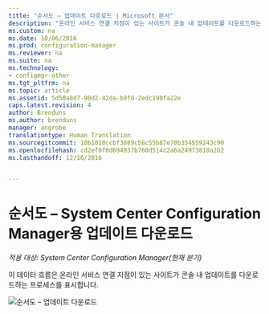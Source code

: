 ```yaml
---
title: "순서도 – 업데이트 다운로드 | Microsoft 문서"
description: "온라인 서비스 연결 지점이 있는 사이트가 콘솔 내 업데이트를 다운로드하는 프로세스를 참조하세요."
ms.custom: na
ms.date: 10/06/2016
ms.prod: configuration-manager
ms.reviewer: na
ms.suite: na
ms.technology:
- configmgr-other
ms.tgt_pltfrm: na
ms.topic: article
ms.assetid: 5d50a8d7-90d2-42da-b9fd-2edc190fa22e
caps.latest.revision: 4
author: Brenduns
ms.author: brenduns
manager: angrobe
translationtype: Human Translation
ms.sourcegitcommit: 10b1010ccbf3889c58c55b87e70b354559243c90
ms.openlocfilehash: cd2ef0f0d694937b760d514c2a6a24973810a2b2
ms.lasthandoff: 12/16/2016


---
```

# <a name="flowchart---download-updates-for-system-center-configuration-manager"></a>순서도 – System Center Configuration Manager용 업데이트 다운로드

*적용 대상: System Center Configuration Manager(현재 분기)*

이 데이터 흐름은 온라인 서비스 연결 지점이 있는 사이트가 콘솔 내 업데이트를 다운로드하는 프로세스를 표시합니다.  

 ![순서도 – 업데이트 다운로드](media/Flowchart---Download-updates.png)  

